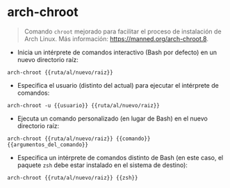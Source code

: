# arch-chroot

> Comando `chroot` mejorado para facilitar el proceso de instalación de Arch Linux.
> Más información: <https://manned.org/arch-chroot.8>.

- Inicia un intérprete de comandos interactivo (Bash por defecto) en un nuevo directorio raíz:

`arch-chroot {{ruta/al/nuevo/raiz}}`

- Especifica el usuario (distinto del actual) para ejecutar el intérprete de comandos:

`arch-chroot -u {{usuario}} {{ruta/al/nuevo/raiz}}`

- Ejecuta un comando personalizado (en lugar de Bash) en el nuevo directorio raíz:

`arch-chroot {{ruta/al/nuevo/raiz}} {{comando}} {{argumentos_del_comando}}`

- Especifica un intérprete de comandos distinto de Bash (en este caso, el paquete `zsh` debe estar instalado en el sistema de destino):

`arch-chroot {{ruta/al/nuevo/raiz}} {{zsh}}`
